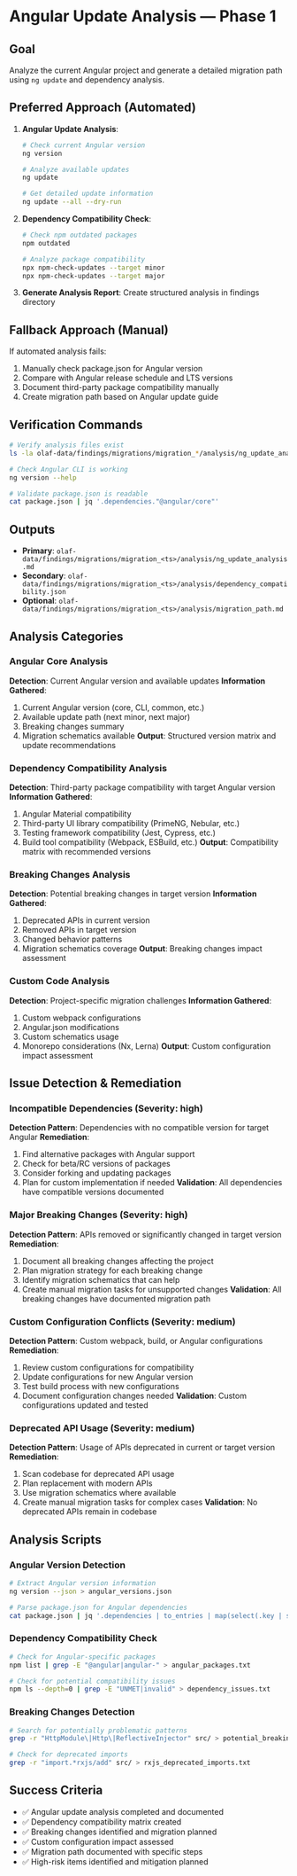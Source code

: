 # Angular Update Analysis — Phase 1

## Goal
Analyze the current Angular project and generate a detailed migration path using `ng update` and dependency analysis.

## Preferred Approach (Automated)
1. **Angular Update Analysis**:
   ```bash
   # Check current Angular version
   ng version
   
   # Analyze available updates
   ng update
   
   # Get detailed update information
   ng update --all --dry-run
   ```

2. **Dependency Compatibility Check**:
   ```bash
   # Check npm outdated packages
   npm outdated
   
   # Analyze package compatibility
   npx npm-check-updates --target minor
   npx npm-check-updates --target major
   ```

3. **Generate Analysis Report**: Create structured analysis in findings directory

## Fallback Approach (Manual)
If automated analysis fails:
1. Manually check package.json for Angular version
2. Compare with Angular release schedule and LTS versions
3. Document third-party package compatibility manually
4. Create migration path based on Angular update guide

## Verification Commands
```bash
# Verify analysis files exist
ls -la olaf-data/findings/migrations/migration_*/analysis/ng_update_analysis.*

# Check Angular CLI is working
ng version --help

# Validate package.json is readable
cat package.json | jq '.dependencies."@angular/core"'
```

## Outputs
- **Primary**: `olaf-data/findings/migrations/migration_<ts>/analysis/ng_update_analysis.md`
- **Secondary**: `olaf-data/findings/migrations/migration_<ts>/analysis/dependency_compatibility.json`
- **Optional**: `olaf-data/findings/migrations/migration_<ts>/analysis/migration_path.md`

## Analysis Categories

### Angular Core Analysis
**Detection**: Current Angular version and available updates
**Information Gathered**:
1. Current Angular version (core, CLI, common, etc.)
2. Available update path (next minor, next major)
3. Breaking changes summary
4. Migration schematics available
**Output**: Structured version matrix and update recommendations

### Dependency Compatibility Analysis
**Detection**: Third-party package compatibility with target Angular version
**Information Gathered**:
1. Angular Material compatibility
2. Third-party UI library compatibility (PrimeNG, Nebular, etc.)
3. Testing framework compatibility (Jest, Cypress, etc.)
4. Build tool compatibility (Webpack, ESBuild, etc.)
**Output**: Compatibility matrix with recommended versions

### Breaking Changes Analysis
**Detection**: Potential breaking changes in target version
**Information Gathered**:
1. Deprecated APIs in current version
2. Removed APIs in target version
3. Changed behavior patterns
4. Migration schematics coverage
**Output**: Breaking changes impact assessment

### Custom Code Analysis
**Detection**: Project-specific migration challenges
**Information Gathered**:
1. Custom webpack configurations
2. Angular.json modifications
3. Custom schematics usage
4. Monorepo considerations (Nx, Lerna)
**Output**: Custom configuration impact assessment

## Issue Detection & Remediation

### Incompatible Dependencies (Severity: high)
**Detection Pattern**: Dependencies with no compatible version for target Angular
**Remediation**: 
1. Find alternative packages with Angular support
2. Check for beta/RC versions of packages
3. Consider forking and updating packages
4. Plan for custom implementation if needed
**Validation**: All dependencies have compatible versions documented

### Major Breaking Changes (Severity: high)
**Detection Pattern**: APIs removed or significantly changed in target version
**Remediation**:
1. Document all breaking changes affecting the project
2. Plan migration strategy for each breaking change
3. Identify migration schematics that can help
4. Create manual migration tasks for unsupported changes
**Validation**: All breaking changes have documented migration path

### Custom Configuration Conflicts (Severity: medium)
**Detection Pattern**: Custom webpack, build, or Angular configurations
**Remediation**:
1. Review custom configurations for compatibility
2. Update configurations for new Angular version
3. Test build process with new configurations
4. Document configuration changes needed
**Validation**: Custom configurations updated and tested

### Deprecated API Usage (Severity: medium)
**Detection Pattern**: Usage of APIs deprecated in current or target version
**Remediation**:
1. Scan codebase for deprecated API usage
2. Plan replacement with modern APIs
3. Use migration schematics where available
4. Create manual migration tasks for complex cases
**Validation**: No deprecated APIs remain in codebase

## Analysis Scripts

### Angular Version Detection
```bash
# Extract Angular version information
ng version --json > angular_versions.json

# Parse package.json for Angular dependencies
cat package.json | jq '.dependencies | to_entries | map(select(.key | startswith("@angular")))' > angular_deps.json
```

### Dependency Compatibility Check
```bash
# Check for Angular-specific packages
npm list | grep -E "@angular|angular-" > angular_packages.txt

# Check for potential compatibility issues
npm ls --depth=0 | grep -E "UNMET|invalid" > dependency_issues.txt
```

### Breaking Changes Detection
```bash
# Search for potentially problematic patterns
grep -r "HttpModule\|Http\|ReflectiveInjector" src/ > potential_breaking_changes.txt

# Check for deprecated imports
grep -r "import.*rxjs/add" src/ > rxjs_deprecated_imports.txt
```

## Success Criteria
- ✅ Angular update analysis completed and documented
- ✅ Dependency compatibility matrix created
- ✅ Breaking changes identified and migration planned
- ✅ Custom configuration impact assessed
- ✅ Migration path documented with specific steps
- ✅ High-risk items identified and mitigation planned